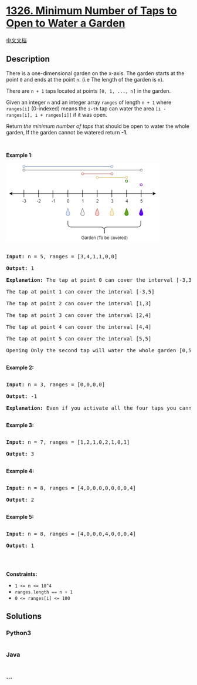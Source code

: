 # [1326. Minimum Number of Taps to Open to Water a Garden](https://leetcode.com/problems/minimum-number-of-taps-to-open-to-water-a-garden)

[中文文档](/solution/1300-1399/1326.Minimum%20Number%20of%20Taps%20to%20Open%20to%20Water%20a%20Garden/README.md)

## Description

<p>There is a one-dimensional garden on the x-axis. The garden starts at the point <code>0</code> and ends at the point <code>n</code>. (i.e The length of the garden is <code>n</code>).</p>

<p>There are&nbsp;<code>n + 1</code> taps located&nbsp;at points <code>[0, 1, ..., n]</code> in the garden.</p>

<p>Given an integer <code>n</code> and an integer array <code>ranges</code> of length <code>n + 1</code> where <code>ranges[i]</code> (0-indexed) means the <code>i-th</code> tap can water the area <code>[i - ranges[i], i + ranges[i]]</code> if it was open.</p>

<p>Return <em>the minimum number of taps</em> that should be open to water the whole garden, If the garden cannot be watered return <strong>-1</strong>.</p>

<p>&nbsp;</p>

<p><strong>Example 1:</strong></p>

![](./images/1685_example_1.png)

<pre>

<strong>Input:</strong> n = 5, ranges = [3,4,1,1,0,0]

<strong>Output:</strong> 1

<strong>Explanation:</strong> The tap at point 0 can cover the interval [-3,3]

The tap at point 1 can cover the interval [-3,5]

The tap at point 2 can cover the interval [1,3]

The tap at point 3 can cover the interval [2,4]

The tap at point 4 can cover the interval [4,4]

The tap at point 5 can cover the interval [5,5]

Opening Only the second tap will water the whole garden [0,5]

</pre>

<p><strong>Example 2:</strong></p>

<pre>

<strong>Input:</strong> n = 3, ranges = [0,0,0,0]

<strong>Output:</strong> -1

<strong>Explanation:</strong> Even if you activate all the four taps you cannot water the whole garden.

</pre>

<p><strong>Example 3:</strong></p>

<pre>

<strong>Input:</strong> n = 7, ranges = [1,2,1,0,2,1,0,1]

<strong>Output:</strong> 3

</pre>

<p><strong>Example 4:</strong></p>

<pre>

<strong>Input:</strong> n = 8, ranges = [4,0,0,0,0,0,0,0,4]

<strong>Output:</strong> 2

</pre>

<p><strong>Example 5:</strong></p>

<pre>

<strong>Input:</strong> n = 8, ranges = [4,0,0,0,4,0,0,0,4]

<strong>Output:</strong> 1

</pre>

<p>&nbsp;</p>

<p><strong>Constraints:</strong></p>

<ul>
	<li><code>1 &lt;= n &lt;= 10^4</code></li>
	<li><code>ranges.length == n + 1</code></li>
	<li><code>0 &lt;= ranges[i] &lt;= 100</code></li>
</ul>

## Solutions

<!-- tabs:start -->

### **Python3**

```python

```

### **Java**

```java

```

### **...**

```

```

<!-- tabs:end -->
